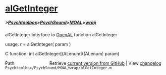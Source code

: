 # [alGetInteger](alGetInteger)
##### >[Psychtoolbox](Psychtoolbox)>[PsychSound](PsychSound)>[MOAL](MOAL)>[wrap](wrap)

alGetInteger  Interface to [OpenAL](OpenAL) function alGetInteger  
  
usage:  r = alGetInteger( param )  
  
C function:  int alGetInteger[(ALenum]((ALenum) param)  




<div class="code_header" style="text-align:right;">
  <span style="float:left;">Path&nbsp;&nbsp;</span> <span class="counter">Retrieve <a href=
  "https://raw.github.com/Psychtoolbox-3/Psychtoolbox-3/beta/Psychtoolbox/PsychSound/MOAL/wrap/alGetInteger.m">current version from GitHub</a> | View <a href=
  "https://github.com/Psychtoolbox-3/Psychtoolbox-3/commits/beta/Psychtoolbox/PsychSound/MOAL/wrap/alGetInteger.m">changelog</a></span>
</div>
<div class="code">
  <code>Psychtoolbox/PsychSound/MOAL/wrap/alGetInteger.m</code>
</div>

